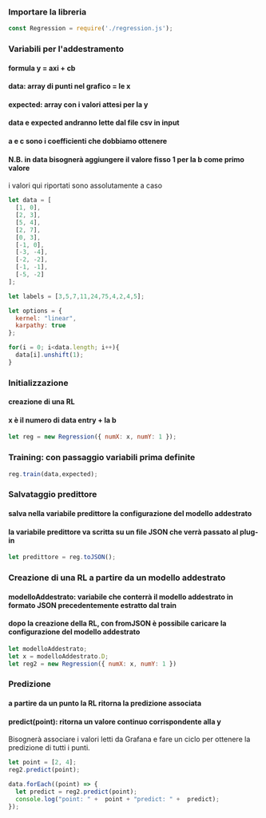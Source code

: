 ### Importare la libreria

```javascript
const Regression = require('./regression.js');
```

### Variabili per l'addestramento
#### formula y = axi + cb
#### data: array di punti nel grafico = le x
#### expected: array con i valori attesi per la y
#### data e expected andranno lette dal file csv in input
#### a e c sono i coefficienti che dobbiamo ottenere
#### N.B. in data bisognerà aggiungere il valore fisso 1 per la b come primo valore
i valori qui riportati sono assolutamente a caso
```javascript
let data = [
  [1, 0],
  [2, 3],
  [5, 4],
  [2, 7],
  [0, 3],
  [-1, 0],
  [-3, -4],
  [-2, -2],
  [-1, -1],
  [-5, -2]
];

let labels = [3,5,7,11,24,75,4,2,4,5];

let options = {
  kernel: "linear",
  karpathy: true
};

for(i = 0; i<data.length; i++){
  data[i].unshift(1);
}
```

### Initializzazione
#### creazione di una RL
#### x è il numero di data entry + la b

```javascript
let reg = new Regression({ numX: x, numY: 1 });
```

### Training: con passaggio variabili prima definite

```javascript
reg.train(data,expected);
```

### Salvataggio predittore
#### salva nella variabile predittore la configurazione del modello addestrato
#### la variabile predittore va scritta su un file JSON che verrà passato al plug-in
```javascript
let predittore = reg.toJSON();
```

### Creazione di una RL a partire da un modello addestrato
#### modelloAddestrato: variabile che conterrà il modello addestrato in formato JSON precedentemente estratto dal train
#### dopo la creazione della RL, con fromJSON è possibile caricare la configurazione del modello addestrato
```javascript
let modelloAddestrato;
let x = modelloAddestrato.D;
let reg2 = new Regression({ numX: x, numY: 1 })
```


### Predizione
#### a partire da un punto la RL ritorna la predizione associata
#### predict(point): ritorna un valore continuo corrispondente alla y
Bisognerà associare i valori letti da Grafana e fare un ciclo per ottenere la predizione di tutti i punti.

```javascript
let point = [2, 4];
reg2.predict(point);
```

```javascript
data.forEach((point) => {
  let predict = reg2.predict(point);
  console.log("point: " +  point + "predict: " +  predict);
});
```
